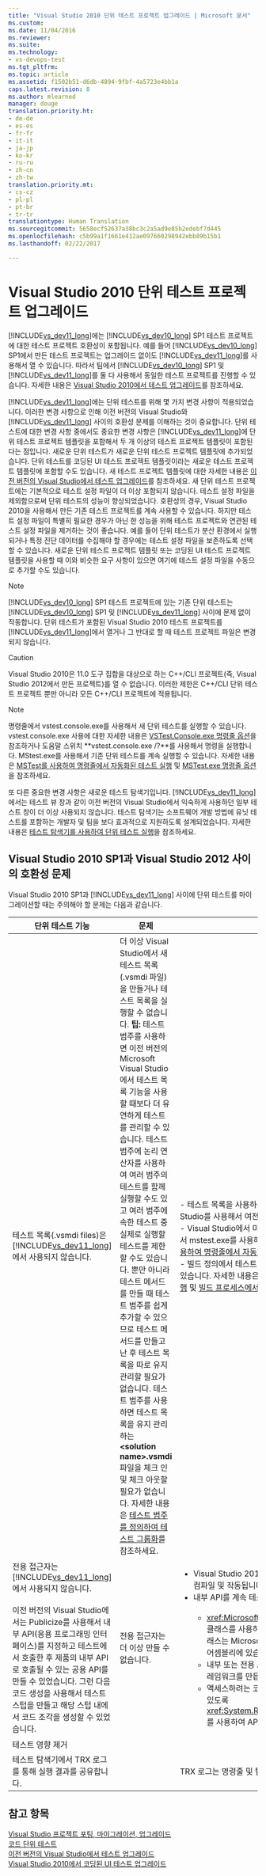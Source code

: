 ```yaml
---
title: "Visual Studio 2010 단위 테스트 프로젝트 업그레이드 | Microsoft 문서"
ms.custom: 
ms.date: 11/04/2016
ms.reviewer: 
ms.suite: 
ms.technology:
- vs-devops-test
ms.tgt_pltfrm: 
ms.topic: article
ms.assetid: f1502b51-d6db-4894-9fbf-4a5723e4bb1a
caps.latest.revision: 8
ms.author: mlearned
manager: douge
translation.priority.ht:
- de-de
- es-es
- fr-fr
- it-it
- ja-jp
- ko-kr
- ru-ru
- zh-cn
- zh-tw
translation.priority.mt:
- cs-cz
- pl-pl
- pt-br
- tr-tr
translationtype: Human Translation
ms.sourcegitcommit: 5658ecf52637a38bc3c2a5ad9e85b2edebf7d445
ms.openlocfilehash: c5b99a1f1661e412ae097660298942ebb89b15b1
ms.lasthandoff: 02/22/2017

---
```

# <a name="upgrade-visual-studio-2010-unit-test-projects"></a>Visual Studio 2010 단위 테스트 프로젝트 업그레이드
[!INCLUDE[vs_dev11_long](../data-tools/includes/vs_dev11_long_md.md)]에는 [!INCLUDE[vs_dev10_long](../code-quality/includes/vs_dev10_long_md.md)] SP1 테스트 프로젝트에 대한 테스트 프로젝트 호환성이 포함됩니다. 예를 들어 [!INCLUDE[vs_dev10_long](../code-quality/includes/vs_dev10_long_md.md)] SP1에서 만든 테스트 프로젝트는 업그레이드 없이도 [!INCLUDE[vs_dev11_long](../data-tools/includes/vs_dev11_long_md.md)]를 사용해서 열 수 있습니다. 따라서 팀에서 [!INCLUDE[vs_dev10_long](../code-quality/includes/vs_dev10_long_md.md)] SP1 및 [!INCLUDE[vs_dev11_long](../data-tools/includes/vs_dev11_long_md.md)]를 둘 다 사용해서 동일한 테스트 프로젝트를 진행할 수 있습니다. 자세한 내용은 [Visual Studio 2010에서 테스트 업그레이드](http://msdn.microsoft.com/en-us/e9c8b7f6-bd72-448e-8edb-d090dcc5cf52)를 참조하세요.  
  
 [!INCLUDE[vs_dev11_long](../data-tools/includes/vs_dev11_long_md.md)]에는 단위 테스트를 위해 몇 가지 변경 사항이 적용되었습니다. 이러한 변경 사항으로 인해 이전 버전의 Visual Studio와 [!INCLUDE[vs_dev11_long](../data-tools/includes/vs_dev11_long_md.md)] 사이의 호환성 문제를 이해하는 것이 중요합니다. 단위 테스트에 대한 변경 사항 중에서도 중요한 변경 사항은 [!INCLUDE[vs_dev11_long](../data-tools/includes/vs_dev11_long_md.md)]에 단위 테스트 프로젝트 템플릿을 포함해서 두 개 이상의 테스트 프로젝트 템플릿이 포함된다는 점입니다. 새로운 단위 테스트가 새로운 단위 테스트 프로젝트 템플릿에 추가되었습니다. 단위 테스트를 코딩된 UI 테스트 프로젝트 템플릿이라는 새로운 테스트 프로젝트 템플릿에 포함할 수도 있습니다. 새 테스트 프로젝트 템플릿에 대한 자세한 내용은 [이전 버전의 Visual Studio에서 테스트 업그레이드](http://msdn.microsoft.com/en-us/e9c8b7f6-bd72-448e-8edb-d090dcc5cf52)를 참조하세요. 새 단위 테스트 프로젝트에는 기본적으로 테스트 설정 파일이 더 이상 포함되지 않습니다. 테스트 설정 파일을 제외함으로써 단위 테스트의 성능이 향상되었습니다. 호환성의 경우, Visual Studio 2010을 사용해서 만든 기존 테스트 프로젝트를 계속 사용할 수 있습니다. 하지만 테스트 설정 파일이 특별히 필요한 경우가 아닌 한 성능을 위해 테스트 프로젝트와 연관된 테스트 설정 파일을 제거하는 것이 좋습니다. 예를 들어 단위 테스트가 분산 환경에서 실행되거나 특정 진단 데이터를 수집해야 할 경우에는 테스트 설정 파일을 보존하도록 선택할 수 있습니다. 새로운 단위 테스트 프로젝트 템플릿 또는 코딩된 UI 테스트 프로젝트 템플릿을 사용할 때 이와 비슷한 요구 사항이 있으면 여기에 테스트 설정 파일을 수동으로 추가할 수도 있습니다.  
  
> [!NOTE]
>  [!INCLUDE[vs_dev10_long](../code-quality/includes/vs_dev10_long_md.md)] SP1 테스트 프로젝트에 있는 기존 단위 테스트는 [!INCLUDE[vs_dev10_long](../code-quality/includes/vs_dev10_long_md.md)] SP1 및 [!INCLUDE[vs_dev11_long](../data-tools/includes/vs_dev11_long_md.md)] 사이에 문제 없이 작동합니다. 단위 테스트가 포함된 Visual Studio 2010 테스트 프로젝트를 [!INCLUDE[vs_dev11_long](../data-tools/includes/vs_dev11_long_md.md)]에서 열거나 그 반대로 할 때 테스트 프로젝트 파일은 변경되지 않습니다.  
  
> [!CAUTION]
>  Visual Studio 2010은 11.0 도구 집합을 대상으로 하는 C++/CLI 프로젝트(즉, Visual Studio 2012에서 만든 프로젝트)를 열 수 없습니다. 이러한 제한은 C++/CLI 단위 테스트 프로젝트 뿐만 아니라 모든 C++/CLI 프로젝트에 적용됩니다.  
  
> [!NOTE]
>  명령줄에서 vstest.console.exe를 사용해서 새 단위 테스트를 실행할 수 있습니다. vstest.console.exe 사용에 대한 자세한 내용은 [VSTest.Console.exe 명령줄 옵션](/devops-test-docs/test/vstest-console-exe-command-line-options)을 참조하거나 도움말 스위치 **vstest.console.exe /?**를 사용해서 명령을 실행합니다. MStest.exe를 사용해서 기존 단위 테스트를 계속 실행할 수 있습니다. 자세한 내용은 [MSTest를 사용하여 명령줄에서 자동화된 테스트 실행](/devops-test-docs/test/run-automated-tests-from-the-command-line-using-mstest) 및 [MSTest.exe 명령줄 옵션](/devops-test-docs/test/mstest-exe-command-line-options)을 참조하세요.  
  
 또 다른 중요한 변경 사항은 새로운 테스트 탐색기입니다. [!INCLUDE[vs_dev11_long](../data-tools/includes/vs_dev11_long_md.md)]에서는 테스트 뷰 창과 같이 이전 버전의 Visual Studio에서 익숙하게 사용하던 일부 테스트 창이 더 이상 사용되지 않습니다. 테스트 탐색기는 소프트웨어 개발 방법에 유닛 테스트를 포함하는 개발자 및 팀을 보다 효과적으로 지원하도록 설계되었습니다. 자세한 내용은 [테스트 탐색기를 사용하여 단위 테스트 실행](../test/run-unit-tests-with-test-explorer.md)을 참조하세요.  
  
## <a name="compatibility-issues-between-visual-studio-2010-sp1-and-visual-studio-2012"></a>Visual Studio 2010 SP1과 Visual Studio 2012 사이의 호환성 문제  
 Visual Studio 2010 SP1과 [!INCLUDE[vs_dev11_long](../data-tools/includes/vs_dev11_long_md.md)] 사이에 단위 테스트를 마이그레이션할 때는 주의해야 할 문제는 다음과 같습니다.  
  
|단위 테스트 기능|문제|솔루션|  
|-----------------------------|-----------|--------------|  
|테스트 목록(.vsmdi files)은 [!INCLUDE[vs_dev11_long](../data-tools/includes/vs_dev11_long_md.md)]에서 사용되지 않습니다.|더 이상 Visual Studio에서 새 테스트 목록(.vsmdi 파일)을 만들거나 테스트 목록을 실행할 수 없습니다. **팁:**  테스트 범주를 사용하면 이전 버전의 Microsoft Visual Studio에서 테스트 목록 기능을 사용할 때보다 더 유연하게 테스트를 관리할 수 있습니다. 테스트 범주에 논리 연산자를 사용하여 여러 범주의 테스트를 함께 실행할 수도 있고 여러 범주에 속한 테스트 중 실제로 실행할 테스트를 제한할 수도 있습니다. 뿐만 아니라 테스트 메서드를 만들 때 테스트 범주를 쉽게 추가할 수 있으므로 테스트 메서드를 만들고 난 후 테스트 목록을 따로 유지 관리할 필요가 없습니다. 테스트 범주를 사용하면 테스트 목록을 유지 관리하는 **\<solution name>.vsmdi** 파일을 체크 인 및 체크 아웃할 필요가 없습니다. 자세한 내용은 [테스트 범주를 정의하여 테스트 그룹화](/devops-test-docs/test/defining-test-categories-to-group-your-tests)를 참조하세요.|-   테스트 목록을 사용하는 기존 테스트 프로젝트와의 호환성 유지를 위해, Visual Studio를 사용해서 여전히 .vsmdi 파일을 편집할 수 있습니다.<br />-   Visual Studio에서 마이그레이션된 테스트 목록을 실행할 수 없더라도 명령줄에서 mstest.exe를 사용해서 계속 실행할 수 있습니다. 자세한 내용은 [MSTest를 사용하여 명령줄에서 자동화된 테스트 실행](/devops-test-docs/test/run-automated-tests-from-the-command-line-using-mstest)을 참조하세요.<br />-   빌드 정의에서 테스트 목록을 사용 중이었다면 해당 테스트 목록을 계속 사용할 수 있습니다. 자세한 내용은 [방법: 응용 프로그램을 빌드한 후 예약된 테스트 구성 및 실행](http://msdn.microsoft.com/en-us/32acfeb1-b1aa-4afb-8cfe-cc209e6183fd) 및 [빌드 프로세스에서 테스트 실행](http://msdn.microsoft.com/Library/d05743a1-c5cf-447e-bed9-bed3cb595e38)을 참조하세요.|  
|전용 접근자는 [!INCLUDE[vs_dev11_long](../data-tools/includes/vs_dev11_long_md.md)]에서 사용되지 않습니다.<br /><br /> 이전 버전의 Visual Studio에서는 Publicize를 사용해서 내부 API(응용 프로그래밍 인터페이스)를 지정하고 테스트에서 호출한 후 제품의 내부 API로 호출될 수 있는 공용 API를 만들 수 있었습니다. 그런 다음 코드 생성을 사용해서 테스트 스텁을 만들고 해당 스텁 내에서 코드 조각을 생성할 수 있었습니다.|전용 접근자는 더 이상 만들 수 없습니다.|<ul><li>Visual Studio 2010 테스트 프로젝트는 [!INCLUDE[vs_dev11_long](../data-tools/includes/vs_dev11_long_md.md)]에서 컴파일 및 작동됩니다. 빌드에는 출력 경고가 포함됩니다.</li><li>내부 API를 계속 테스트해야 할 경우에는 다음과 같은 옵션이 있습니다.<br /><br /> <ul><li><xref:Microsoft.VisualStudio.TestTools.UnitTesting.PrivateObject> 클래스를 사용하여 코드의 내부 및 전용 API에 액세스할 수 있습니다. 이 클래스는 Microsoft.VisualStudio.QualityTools.UnitTestFramework.dll 어셈블리에 있습니다.</li><li>내부 또는 전용 API에 액세스하기 위해 코드를 반영할 수 있는 리플렉션 프레임워크를 만듭니다.</li><li>액세스하려는 코드가 내부 코드이면 테스트 코드가 내부 API에 액세스할 수 있도록 <xref:System.Runtime.CompilerServices.InternalsVisibleToAttribute>를 사용하여 API에 액세스할 수 있습니다.</li></ul></li></ul>|  
|테스트 영향 제거|||  
|테스트 탐색기에서 TRX 로그를 통해 실행 결과를 공유합니다.||TRX 로그는 명령줄 및 팀 빌드에서 가져올 수 있습니다.|  
  
## <a name="see-also"></a>참고 항목  
 [Visual Studio 프로젝트 포팅, 마이그레이션, 업그레이드](../porting/porting-migrating-and-upgrading-visual-studio-projects.md)   
 [코드 단위 테스트](../test/unit-test-your-code.md)   
 [이전 버전의 Visual Studio에서 테스트 업그레이드](http://msdn.microsoft.com/en-us/e9c8b7f6-bd72-448e-8edb-d090dcc5cf52)   
 [Visual Studio 2010에서 코딩된 UI 테스트 업그레이드](../test/upgrading-coded-ui-tests-from-visual-studio-2010.md)

